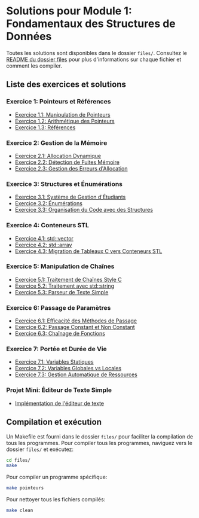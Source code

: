 # Solutions pour Module 1: Fondamentaux des Structures de Données

Toutes les solutions sont disponibles dans le dossier `files/`. Consultez le [README du dossier files](files/README.md) pour plus d'informations sur chaque fichier et comment les compiler.

## Liste des exercices et solutions

### Exercice 1: Pointeurs et Références
- [Exercice 1.1: Manipulation de Pointeurs](files/pointeurs.cpp)
- [Exercice 1.2: Arithmétique des Pointeurs](files/arith_pointeurs.cpp)
- [Exercice 1.3: Références](files/references.cpp)

### Exercice 2: Gestion de la Mémoire
- [Exercice 2.1: Allocation Dynamique](files/allocation.cpp)
- [Exercice 2.2: Détection de Fuites Mémoire](files/fuites_memoire.cpp)
- [Exercice 2.3: Gestion des Erreurs d'Allocation](files/erreurs_allocation.cpp)

### Exercice 3: Structures et Énumérations
- [Exercice 3.1: Système de Gestion d'Étudiants](files/gestion_etudiants.cpp)
- [Exercice 3.2: Énumérations](files/enumerations.cpp)
- [Exercice 3.3: Organisation du Code avec des Structures](files/inventaire.cpp)

### Exercice 4: Conteneurs STL
- [Exercice 4.1: std::vector](files/vector.cpp)
- [Exercice 4.2: std::array](files/array.cpp)
- [Exercice 4.3: Migration de Tableaux C vers Conteneurs STL](files/migration_tableaux.cpp)

### Exercice 5: Manipulation de Chaînes
- [Exercice 5.1: Traitement de Chaînes Style C](files/chaines_c.cpp)
- [Exercice 5.2: Traitement avec std::string](files/string.cpp)
- [Exercice 5.3: Parseur de Texte Simple](files/parseur_texte.cpp)

### Exercice 6: Passage de Paramètres
- [Exercice 6.1: Efficacité des Méthodes de Passage](files/efficacite_passage.cpp)
- [Exercice 6.2: Passage Constant et Non Constant](files/passage_const.cpp)
- [Exercice 6.3: Chaînage de Fonctions](files/chainage_fonctions.cpp)

### Exercice 7: Portée et Durée de Vie
- [Exercice 7.1: Variables Statiques](files/variables_statiques.cpp)
- [Exercice 7.2: Variables Globales vs Locales](files/portee_variables.cpp)
- [Exercice 7.3: Gestion Automatique de Ressources](files/gestion_ressources.cpp)

### Projet Mini: Éditeur de Texte Simple
- [Implémentation de l'éditeur de texte](files/editeur_texte.cpp)

## Compilation et exécution

Un Makefile est fourni dans le dossier `files/` pour faciliter la compilation de tous les programmes. Pour compiler tous les programmes, naviguez vers le dossier `files/` et exécutez:

```bash
cd files/
make
```

Pour compiler un programme spécifique:

```bash
make pointeurs
```

Pour nettoyer tous les fichiers compilés:

```bash
make clean
```

